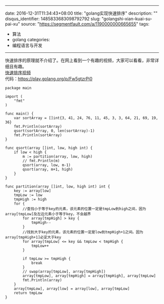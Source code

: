 
---
date: 2016-12-31T11:34:43+08:00
title: "golang实现快速排序"
description: ""
disqus_identifier: 1485833683098792792
slug: "golangshi-xian-kuai-su-pai-xu"
source: "https://segmentfault.com/a/1190000000665655"
tags: 
- 算法 
- golang 
categories:
- 编程语言与开发
---

快速排序的原理就不介绍了。在网上看到一个有趣的视频，大家可以看看，非常详细且有趣。\
[快速排序视频](http://www.tudou.com/v/gtnrNh7yh6I/&resourceId=0_04_05_99/v.swf)\
代码：<https://play.golang.org/p/Fw5gtzrPj0>

    package main

    import (
        "fmt"
    )

    func main() {
        var sortArray = []int{3, 41, 24, 76, 11, 45, 3, 3, 64, 21, 69, 19, 36}
        fmt.Println(sortArray)
        qsort(sortArray, 0, len(sortArray)-1)
        fmt.Println(sortArray)
    }

    func qsort(array []int, low, high int) {
        if low < high {
            m := partition(array, low, high)
            // fmt.Println(m)
            qsort(array, low, m-1)
            qsort(array, m+1, high)
        }
    }

    func partition(array []int, low, high int) int {
        key := array[low]
        tmpLow := low
        tmpHigh := high
        for {
            //查找小于等于key的元素，该元素的位置一定是tmpLow到high之间，因为array[tmpLow]及左边元素小于等于key，不会越界
            for array[tmpHigh] > key {
                tmpHigh--
            }
            //找到大于key的元素，该元素的位置一定是low到tmpHigh+1之间。因为array[tmpHigh+1]必定大于key
            for array[tmpLow] <= key && tmpLow < tmpHigh {
                tmpLow++
            }

            if tmpLow >= tmpHigh {
                break
            }
            // swap(array[tmpLow], array[tmpHigh])
            array[tmpLow], array[tmpHigh] = array[tmpHigh], array[tmpLow]
            fmt.Println(array)
        }
        array[tmpLow], array[low] = array[low], array[tmpLow]
        return tmpLow
    }

